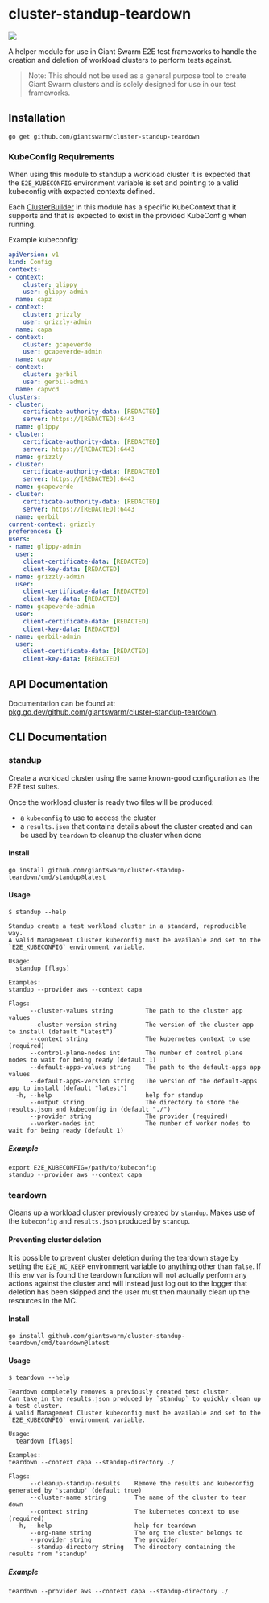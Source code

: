 # cluster-standup-teardown

<a href="https://godoc.org/github.com/giantswarm/cluster-standup-teardown"><img src="https://godoc.org/github.com/giantswarm/cluster-standup-teardown?status.svg"></a>

A helper module for use in Giant Swarm E2E test frameworks to handle the creation and deletion of workload clusters to perform tests against.

> Note: This should not be used as a general purpose tool to create Giant Swarm clusters and is solely designed for use in our test frameworks.

## Installation

```shell
go get github.com/giantswarm/cluster-standup-teardown
```

### KubeConfig Requirements

When using this module to standup a workload cluster it is expected that the `E2E_KUBECONFIG` environment variable is set and pointing to a valid kubeconfig with expected contexts defined.

Each [ClusterBuilder](./pkg/clusterbuilder/) in this module has a specific KubeContext that it supports and that is expected to exist in the provided KubeConfig when running.

Example kubeconfig:

```yaml
apiVersion: v1
kind: Config
contexts:
- context:
    cluster: glippy
    user: glippy-admin
  name: capz
- context:
    cluster: grizzly
    user: grizzly-admin
  name: capa
- context:
    cluster: gcapeverde
    user: gcapeverde-admin
  name: capv
- context:
    cluster: gerbil
    user: gerbil-admin
  name: capvcd
clusters:
- cluster:
    certificate-authority-data: [REDACTED]
    server: https://[REDACTED]:6443
  name: glippy
- cluster:
    certificate-authority-data: [REDACTED]
    server: https://[REDACTED]:6443
  name: grizzly
- cluster:
    certificate-authority-data: [REDACTED]
    server: https://[REDACTED]:6443
  name: gcapeverde
- cluster:
    certificate-authority-data: [REDACTED]
    server: https://[REDACTED]:6443
  name: gerbil
current-context: grizzly
preferences: {}
users:
- name: glippy-admin
  user:
    client-certificate-data: [REDACTED]
    client-key-data: [REDACTED]
- name: grizzly-admin
  user:
    client-certificate-data: [REDACTED]
    client-key-data: [REDACTED]
- name: gcapeverde-admin
  user:
    client-certificate-data: [REDACTED]
    client-key-data: [REDACTED]
- name: gerbil-admin
  user:
    client-certificate-data: [REDACTED]
    client-key-data: [REDACTED]
```

## API Documentation

Documentation can be found at: [pkg.go.dev/github.com/giantswarm/cluster-standup-teardown](https://pkg.go.dev/github.com/giantswarm/cluster-standup-teardown).

## CLI Documentation

### standup

Create a workload cluster using the same known-good configuration as the E2E test suites.

Once the workload cluster is ready two files will be produced:

* a `kubeconfig` to use to access the cluster
* a `results.json` that contains details about the cluster created and can be used by `teardown` to cleanup the cluster when done

#### Install

```shell
go install github.com/giantswarm/cluster-standup-teardown/cmd/standup@latest
```

#### Usage

```
$ standup --help

Standup create a test workload cluster in a standard, reproducible way.
A valid Management Cluster kubeconfig must be available and set to the `E2E_KUBECONFIG` environment variable.

Usage:
  standup [flags]

Examples:
standup --provider aws --context capa

Flags:
      --cluster-values string         The path to the cluster app values
      --cluster-version string        The version of the cluster app to install (default "latest")
      --context string                The kubernetes context to use (required)
      --control-plane-nodes int       The number of control plane nodes to wait for being ready (default 1)
      --default-apps-values string    The path to the default-apps app values
      --default-apps-version string   The version of the default-apps app to install (default "latest")
  -h, --help                          help for standup
      --output string                 The directory to store the results.json and kubeconfig in (default "./")
      --provider string               The provider (required)
      --worker-nodes int              The number of worker nodes to wait for being ready (default 1)
```

##### Example

```
export E2E_KUBECONFIG=/path/to/kubeconfig
standup --provider aws --context capa
```

### teardown

Cleans up a workload cluster previously created by `standup`. Makes use of the `kubeconfig` and `results.json` produced by `standup`.

#### Preventing cluster deletion

It is possible to prevent cluster deletion during the teardown stage by setting the `E2E_WC_KEEP` environment variable to anything other than `false`. If this env var is found the teardown function will not actually perform any actions against the cluster and will instead just log out to the logger that deletion has been skipped and the user must then maunally clean up the resources in the MC.

#### Install

```shell
go install github.com/giantswarm/cluster-standup-teardown/cmd/teardown@latest
```

#### Usage

```
$ teardown --help

Teardown completely removes a previously created test cluster.
Can take in the results.json produced by `standup` to quickly clean up a test cluster.
A valid Management Cluster kubeconfig must be available and set to the `E2E_KUBECONFIG` environment variable.

Usage:
  teardown [flags]

Examples:
teardown --context capa --standup-directory ./

Flags:
      --cleanup-standup-results    Remove the results and kubeconfig generated by 'standup' (default true)
      --cluster-name string        The name of the cluster to tear down
      --context string             The kubernetes context to use (required)
  -h, --help                       help for teardown
      --org-name string            The org the cluster belongs to
      --provider string            The provider
      --standup-directory string   The directory containing the results from 'standup'
```

##### Example

```
teardown --provider aws --context capa --standup-directory ./
```

